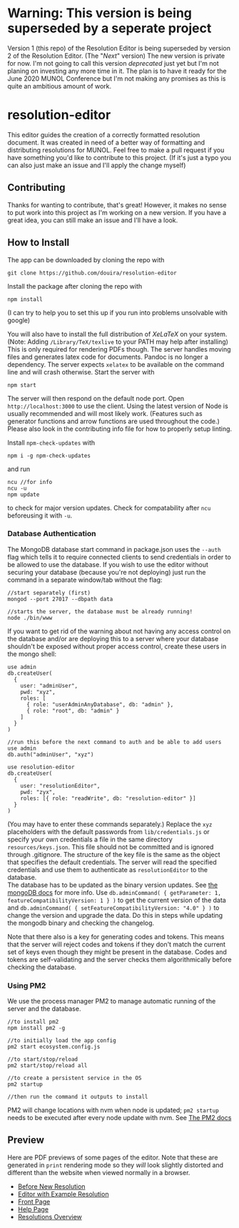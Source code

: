 # Warning: This version is being superseded by a seperate project
Version 1 (this repo) of the Resolution Editor is being superseded by version 2 of the Resolution Editor. (The "_Next_" version) The new version is private for now. I'm not going to call this version _deprecated_ just yet but I'm not planing on investing any more time in it. The plan is to have it ready for the June 2020 MUNOL Conference but I'm not making any promises as this is quite an ambitious amount of work.

# resolution-editor

This editor guides the creation of a correctly formatted resolution document. It was created in need of a better way of formatting and distributing resolutions for MUNOL.
Feel free to make a pull request if you have something you'd like to contribute to this project. (If it's just a typo you can also just make an issue and I'll apply the change myself)

## Contributing

Thanks for wanting to contribute, that's great! However, it makes no sense to put work into this project as I'm working on a new version. If you have a great idea, you can still make an issue and I'll have a look.

## How to Install

The app can be downloaded by cloning the repo with

```
git clone https://github.com/douira/resolution-editor
```

Install the package after cloning the repo with

```
npm install
```

(I can try to help you to set this up if you run into problems unsolvable with google)

You will also have to install the full distribution of _XeLaTeX_ on your system. (Note: Adding `/Library/TeX/texlive` to your PATH may help after installing) This is only required for rendering PDFs though. The server handles moving files and generates latex code for documents. Pandoc is no longer a dependency. The server expects `xelatex` to be available on the command line and will crash otherwise. Start the server with

```
npm start
```

The server will then respond on the default node port. Open `http://localhost:3000` to use the client. Using the latest version of Node is usually recommended and will most likely work. (Features such as generator functions and arrow functions are used throughout the code.)
Please also look in the contributing info file for how to properly setup linting.

Install `npm-check-updates` with

```
npm i -g npm-check-updates
```

and run

```
ncu //for info
ncu -u
npm update
```

to check for major version updates. Check for compatability after `ncu` beforeusing it with `-u`.

### Database Authentication

The MongoDB database start command in package.json uses the `--auth` flag which tells it to require connected clients to send credentials in order to be allowed to use the database. If you wish to use the editor without securing your database (because you're not deploying) just run the command in a separate window/tab without the flag:

```
//start separately (first)
mongod --port 27017 --dbpath data

//starts the server, the database must be already running!
node ./bin/www
```

If you want to get rid of the warning about not having any access control on the database and/or are deploying this to a server where your database shouldn't be exposed without proper access control, create these users in the mongo shell:

```
use admin
db.createUser(
  {
    user: "adminUser",
    pwd: "xyz",
    roles: [
      { role: "userAdminAnyDatabase", db: "admin" },
      { role: "root", db: "admin" }
    ]
  }
)

//run this before the next command to auth and be able to add users
use admin
db.auth("adminUser", "xyz")

use resolution-editor
db.createUser(
  {
    user: "resolutionEditor",
    pwd: "zyx",
    roles: [{ role: "readWrite", db: "resolution-editor" }]
  }
)
```

(You may have to enter these commands separately.) Replace the `xyz` placeholders with the default passwords from `lib/credentials.js` or specify your own credentials a file in the same directory `resources/keys.json`. This file should not be committed and is ignored through .gitignore. The structure of the key file is the same as the object that specifies the default credentials. The server will read the specified credentials and use them to authenticate as `resolutionEditor` to the database.  
The database has to be updated as the binary version updates. See [the mongoDB docs](https://docs.mongodb.com/manual/release-notes/4.0-upgrade-standalone/) for more info. Use `db.adminCommand( { getParameter: 1, featureCompatibilityVersion: 1 } )` to get the current version of the data and `db.adminCommand( { setFeatureCompatibilityVersion: "4.0" } )` to change the version and upgrade the data. Do this in steps while updating the mongodb binary and checking the changelog.

Note that there also is a key for generating codes and tokens. This means that the server will reject codes and tokens if they don't match the current set of keys even though they might be present in the database. Codes and tokens are self-validating and the server checks them algorithmically before checking the database.

### Using PM2

We use the process manager PM2 to manage automatic running of the server and the database.

```
//to install pm2
npm install pm2 -g

//to initially load the app config
pm2 start ecosystem.config.js

//to start/stop/reload
pm2 start/stop/reload all

//to create a persistent service in the OS
pm2 startup

//then run the command it outputs to install
```

PM2 will change locations with nvm when node is updated; `pm2 startup` needs to be executed after every node update with nvm. See [The PM2 docs](http://pm2.keymetrics.io/docs/usage/startup/)

## Preview

Here are PDF previews of some pages of the editor. Note that these are generated in `print` rendering mode so they _will_ look slightly distorted and different than the website when viewed normally in a browser.

- [Before New Resolution](https://github.com/douira/resolution-editor/blob/master/previews/Before%20New%20Resolution.pdf)
- [Editor with Example Resolution](https://github.com/douira/resolution-editor/blob/master/previews/Editor%20with%20Example%20Resolution.pdf)
- [Front Page](https://github.com/douira/resolution-editor/blob/master/previews/Front%20Page.pdf)
- [Help Page](https://github.com/douira/resolution-editor/blob/master/previews/Help%20Page.pdf)
- [Resolutions Overview](https://github.com/douira/resolution-editor/blob/master/previews/Resolutions%20Overview.pdf)
